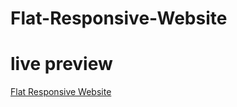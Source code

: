 # Flat-Responsive-Website

# live preview
[Flat Responsive Website](https://yasir-albardawil.github.io/FlatResponsiveWebsite/)
